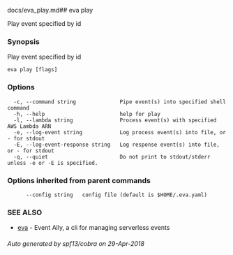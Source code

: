 docs/eva_play.md## eva play

Play event specified by id

### Synopsis

Play event specified by id

```
eva play [flags]
```

### Options

```
  -c, --command string              Pipe event(s) into specified shell command
  -h, --help                        help for play
  -l, --lambda string               Process event(s) with specified AWS Lambda ARN
  -e, --log-event string            Log process event(s) into file, or - for stdout
  -E, --log-event-response string   Log response event(s) into file, or - for stdout
  -q, --quiet                       Do not print to stdout/stderr unless -e or -E is specified.
```

### Options inherited from parent commands

```
      --config string   config file (default is $HOME/.eva.yaml)
```

### SEE ALSO

* [eva](eva.md)	 - Event Ally, a cli for managing serverless events

###### Auto generated by spf13/cobra on 29-Apr-2018
